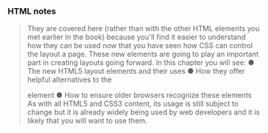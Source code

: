 ### HTML notes
>They are covered here (rather than with the other HTML 
elements you met earlier in the book) because you'll find 
it easier to understand how they can be used now that you 
have seen how CSS can control the layout a page. These 
new elements are going to play an important part in creating 
layouts going forward. In this chapter you will see: 
● The new HTML5 layout elements and their uses 
● How they offer helpful alternatives to the <div> element 
● How to ensure older browsers recognize these elements 
As with all HTML5 and CSS3 content, its usage is still 
subject to change but it is already widely being used by web 
developers and it is likely that you will want to use them. 
